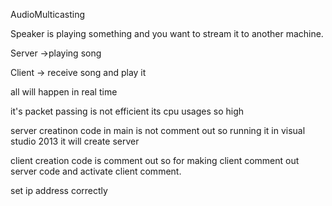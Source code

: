 AudioMulticasting

Speaker is playing something and you want to stream it to another machine.


Server ->playing song 

Client -> receive song and play it

all will happen in real time


it's packet passing is not efficient its cpu usages so high


server creatinon code in main is not comment out so running it in visual studio 2013 it will create server


client creation code is comment out so for making client comment out server code and activate client comment.

set ip address correctly






